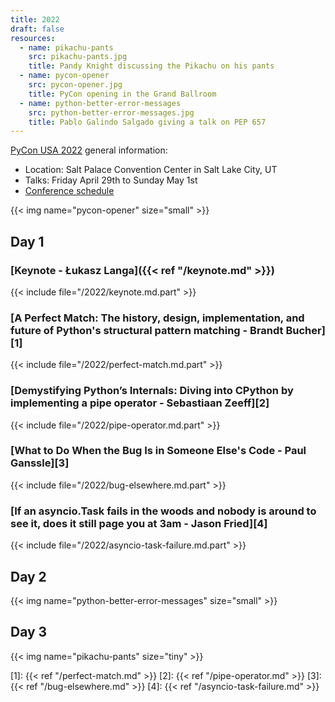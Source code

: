 ```yaml
---
title: 2022
draft: false
resources:
  - name: pikachu-pants
    src: pikachu-pants.jpg
    title: Pandy Knight discussing the Pikachu on his pants
  - name: pycon-opener
    src: pycon-opener.jpg
    title: PyCon opening in the Grand Ballroom
  - name: python-better-error-messages
    src: python-better-error-messages.jpg
    title: Pablo Galindo Salgado giving a talk on PEP 657
---
```


[PyCon USA 2022](https://us.pycon.org/2022/) general information:

- Location: Salt Palace Convention Center in Salt Lake City, UT
- Talks: Friday April 29th to Sunday May 1st
- [Conference schedule](https://us.pycon.org/2022/schedule/)

{{< img name="pycon-opener" size="small" >}}

## Day 1

### [Keynote - Łukasz Langa]({{< ref "/keynote.md" >}})

{{< include file="/2022/keynote.md.part" >}}

### [A Perfect Match: The history, design, implementation, and future of Python's structural pattern matching - Brandt Bucher][1]

{{< include file="/2022/perfect-match.md.part" >}}

### [Demystifying Python’s Internals: Diving into CPython by implementing a pipe operator - Sebastiaan Zeeff][2]

{{< include file="/2022/pipe-operator.md.part" >}}

### [What to Do When the Bug Is in Someone Else's Code - Paul Ganssle][3]

{{< include file="/2022/bug-elsewhere.md.part" >}}

### [If an asyncio.Task fails in the woods and nobody is around to see it, does it still page you at 3am - Jason Fried][4]

{{< include file="/2022/asyncio-task-failure.md.part" >}}

## Day 2

{{< img name="python-better-error-messages" size="small" >}}

## Day 3

{{< img name="pikachu-pants" size="tiny" >}}

[1]: {{< ref "/perfect-match.md" >}}
[2]: {{< ref "/pipe-operator.md" >}}
[3]: {{< ref "/bug-elsewhere.md" >}}
[4]: {{< ref "/asyncio-task-failure.md" >}}

